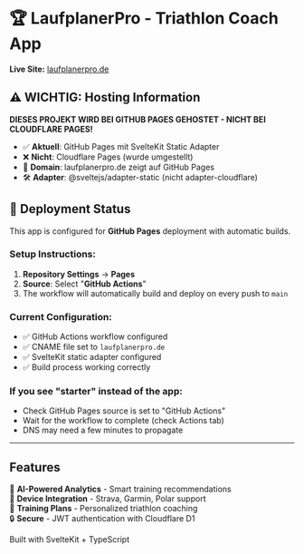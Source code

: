 # 🏆 LaufplanerPro - Triathlon Coach App

**Live Site:** [laufplanerpro.de](https://laufplanerpro.de)

## ⚠️ WICHTIG: Hosting Information

**DIESES PROJEKT WIRD BEI GITHUB PAGES GEHOSTET - NICHT BEI CLOUDFLARE PAGES!**

- ✅ **Aktuell**: GitHub Pages mit SvelteKit Static Adapter
- ❌ **Nicht**: Cloudflare Pages (wurde umgestellt)
- 🔗 **Domain**: laufplanerpro.de zeigt auf GitHub Pages
- 🛠️ **Adapter**: @sveltejs/adapter-static (nicht adapter-cloudflare)

## 🚀 Deployment Status

This app is configured for **GitHub Pages** deployment with automatic builds.

### Setup Instructions:

1. **Repository Settings** → **Pages**
2. **Source**: Select "**GitHub Actions**" 
3. The workflow will automatically build and deploy on every push to `main`

### Current Configuration:
- ✅ GitHub Actions workflow configured
- ✅ CNAME file set to `laufplanerpro.de`
- ✅ SvelteKit static adapter configured
- ✅ Build process working correctly

### If you see "starter" instead of the app:
- Check GitHub Pages source is set to "GitHub Actions"
- Wait for the workflow to complete (check Actions tab)
- DNS may need a few minutes to propagate

---

## Features

🧠 **AI-Powered Analytics** - Smart training recommendations  
📱 **Device Integration** - Strava, Garmin, Polar support  
🎯 **Training Plans** - Personalized triathlon coaching  
🔒 **Secure** - JWT authentication with Cloudflare D1  

Built with SvelteKit + TypeScript